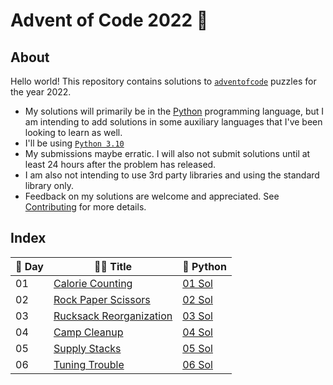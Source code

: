 # Advent of Code 2022 🎄

## About

Hello world! This repository contains solutions to [`adventofcode`](https://adventofcode.com/) puzzles for the year 2022.

* My solutions will primarily be in the [Python](https://python.org) programming language, but I am intending to add solutions in some auxiliary languages that I've been looking to learn as well.
* I'll be using [`Python 3.10`](https://docs.python.org/3.10/whatsnew/3.10.html)
* My submissions maybe erratic. I will also not submit solutions until at least 24 hours after the problem has released.
* I am also not intending to use 3rd party libraries and using the standard library only.
* Feedback on my solutions are welcome and appreciated. See [Contributing](CONTRIBUTING.md) for more details.

## Index

| 🎑 Day | 🎅🏽 Title | 🐍 Python |
| --- | ----- | -------- |
| 01 | [Calorie Counting](https://adventofcode.com/2022/day/1) | [01 Sol](aoc/01/2022_01.py) |
| 02 | [Rock Paper Scissors](https://adventofcode.com/2022/day/2) | [02 Sol](aoc/02/2022_02.py) |
| 03 | [Rucksack Reorganization](https://adventofcode.com/2022/day/3) | [03 Sol](aoc/03/2022_03.py) |
| 04 | [Camp Cleanup](https://adventofcode.com/2022/day/4) | [04 Sol](aoc/04/2022_04.py) |
| 05 | [Supply Stacks](https://adventofcode.com/2022/day/5) | [05 Sol](aoc/05/2022_05.py) |
| 06 | [Tuning Trouble](https://adventofcode.com/2022/day/6) | [06 Sol](aoc/06/2022_06.py) |
